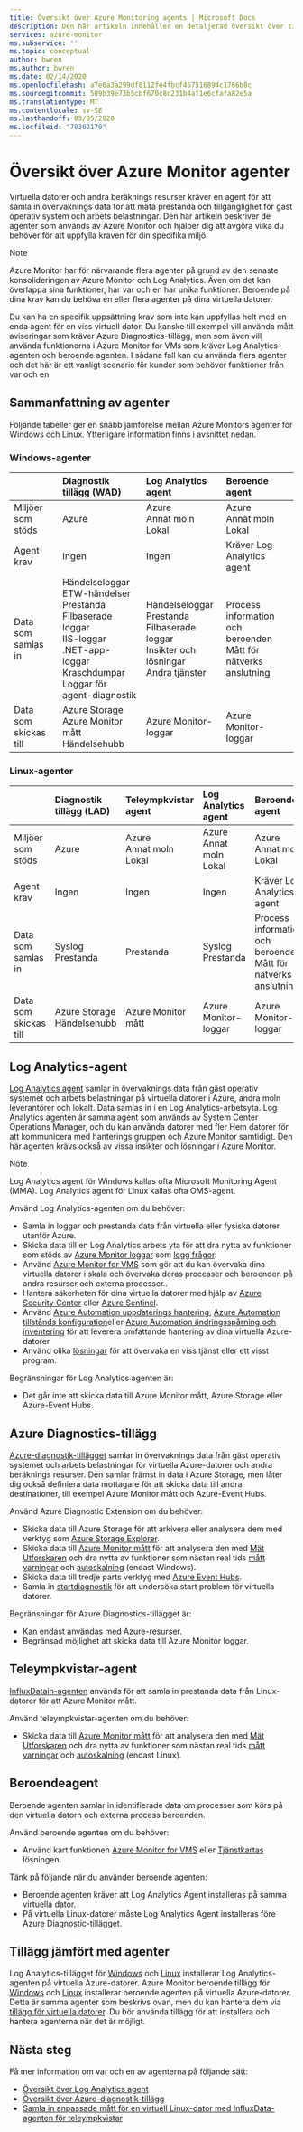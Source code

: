 ```yaml
---
title: Översikt över Azure Monitoring agents | Microsoft Docs
description: Den här artikeln innehåller en detaljerad översikt över tillgängliga Azure-agenter som stöder övervakning av virtuella datorer som finns i Azure eller hybrid miljö.
services: azure-monitor
ms.subservice: ''
ms.topic: conceptual
author: bwren
ms.author: bwren
ms.date: 02/14/2020
ms.openlocfilehash: a7e6a3a299df8112fe4fbcf457516894c1766b8c
ms.sourcegitcommit: 509b39e73b5cbf670c8d231b4af1e6cfafa82e5a
ms.translationtype: MT
ms.contentlocale: sv-SE
ms.lasthandoff: 03/05/2020
ms.locfileid: "78362170"
---
```

# <a name="overview-of-azure-monitor-agents"></a>Översikt över Azure Monitor agenter

Virtuella datorer och andra beräknings resurser kräver en agent för att samla in övervaknings data för att mäta prestanda och tillgänglighet för gäst operativ system och arbets belastningar. Den här artikeln beskriver de agenter som används av Azure Monitor och hjälper dig att avgöra vilka du behöver för att uppfylla kraven för din specifika miljö.

> [!NOTE]
> Azure Monitor har för närvarande flera agenter på grund av den senaste konsolideringen av Azure Monitor och Log Analytics. Även om det kan överlappa sina funktioner, har var och en har unika funktioner. Beroende på dina krav kan du behöva en eller flera agenter på dina virtuella datorer. 

Du kan ha en specifik uppsättning krav som inte kan uppfyllas helt med en enda agent för en viss virtuell dator. Du kanske till exempel vill använda mått aviseringar som kräver Azure Diagnostics-tillägg, men som även vill använda funktionerna i Azure Monitor for VMs som kräver Log Analytics-agenten och beroende agenten. I sådana fall kan du använda flera agenter och det här är ett vanligt scenario för kunder som behöver funktioner från var och en.

## <a name="summary-of-agents"></a>Sammanfattning av agenter

Följande tabeller ger en snabb jämförelse mellan Azure Monitors agenter för Windows och Linux. Ytterligare information finns i avsnittet nedan. 

### <a name="windows-agents"></a>Windows-agenter

| | Diagnostik<br>tillägg (WAD) | Log Analytics<br>agent | Beroende<br>agent |
|:---|:---|:---|:---|
| Miljöer som stöds | Azure | Azure<br>Annat moln<br>Lokal | Azure<br>Annat moln<br>Lokal | 
| Agent krav  | Ingen | Ingen | Kräver Log Analytics agent |
| Data som samlas in | Händelseloggar<br>ETW-händelser<br>Prestanda<br>Filbaserade loggar<br>IIS-loggar<br>.NET-app-loggar<br>Kraschdumpar<br>Loggar för agent-diagnostik | Händelseloggar<br>Prestanda<IIS logs><br>Filbaserade loggar<br>Insikter och lösningar<br>Andra tjänster | Process information och beroenden<br>Mått för nätverks anslutning |
| Data som skickas till | Azure Storage<br>Azure Monitor mått<br>Händelsehubb | Azure Monitor-loggar | Azure Monitor-loggar |


### <a name="linux-agents"></a>Linux-agenter

| | Diagnostik<br>tillägg (LAD) | Teleympkvistar<br>agent | Log Analytics<br>agent | Beroende<br>agent |
|:---|:---|:---|:---|:---|
| Miljöer som stöds | Azure | Azure<br>Annat moln<br>Lokal | Azure<br>Annat moln<br>Lokal | Azure<br>Annat moln<br>Lokal |
| Agent krav  | Ingen | Ingen | Ingen | Kräver Log Analytics agent |
| Data som samlas in | Syslog<br>Prestanda | Prestanda | Syslog<br>Prestanda| Process information och beroenden<br>Mått för nätverks anslutning |
| Data som skickas till | Azure Storage<br>Händelsehubb | Azure Monitor mått | Azure Monitor-loggar | Azure Monitor-loggar |

## <a name="log-analytics-agent"></a>Log Analytics-agent

[Log Analytics agent](log-analytics-agent.md) samlar in övervaknings data från gäst operativ systemet och arbets belastningar på virtuella datorer i Azure, andra moln leverantörer och lokalt. Data samlas in i en Log Analytics-arbetsyta. Log Analytics agenten är samma agent som används av System Center Operations Manager, och du kan använda datorer med fler Hem datorer för att kommunicera med hanterings gruppen och Azure Monitor samtidigt. Den här agenten krävs också av vissa insikter och lösningar i Azure Monitor.


> [!NOTE]
> Log Analytics agent för Windows kallas ofta Microsoft Monitoring Agent (MMA). Log Analytics agent för Linux kallas ofta OMS-agent.



Använd Log Analytics-agenten om du behöver:

* Samla in loggar och prestanda data från virtuella eller fysiska datorer utanför Azure. 
* Skicka data till en Log Analytics arbets yta för att dra nytta av funktioner som stöds av [Azure Monitor loggar](data-platform-logs.md#what-can-you-do-with-azure-monitor-logs) som [logg frågor](../log-query/log-query-overview.md).
* Använd [Azure Monitor for VMS](../insights/vminsights-overview.md) som gör att du kan övervaka dina virtuella datorer i skala och övervaka deras processer och beroenden på andra resurser och externa processer..  
* Hantera säkerheten för dina virtuella datorer med hjälp av [Azure Security Center](../../security-center/security-center-intro.md) eller [Azure Sentinel](../../sentinel/overview.md).
* Använd [Azure Automation uppdaterings hantering](../../automation/automation-update-management.md), [Azure Automation tillstånds konfiguration](../../automation/automation-dsc-overview.md)eller [Azure Automation ändringsspårning och inventering](../../automation/change-tracking.md) för att leverera omfattande hantering av dina virtuella Azure-datorer
* Använd olika [lösningar](../monitor-reference.md#insights-and-core-solutions) för att övervaka en viss tjänst eller ett visst program.

Begränsningar för Log Analytics agenten är:

- Det går inte att skicka data till Azure Monitor mått, Azure Storage eller Azure-Event Hubs.

## <a name="azure-diagnostics-extension"></a>Azure Diagnostics-tillägg

[Azure-diagnostik-tillägget](diagnostics-extension-overview.md) samlar in övervaknings data från gäst operativ systemet och arbets belastningar för virtuella Azure-datorer och andra beräknings resurser. Den samlar främst in data i Azure Storage, men låter dig också definiera data mottagare för att skicka data till andra destinationer, till exempel Azure Monitor mått och Azure-Event Hubs.

Använd Azure Diagnostic Extension om du behöver:

- Skicka data till Azure Storage för att arkivera eller analysera dem med verktyg som [Azure Storage Explorer](../../vs-azure-tools-storage-manage-with-storage-explorer.md).
- Skicka data till [Azure Monitor mått](data-platform-metrics.md) för att analysera den med [Mät Utforskaren](metrics-getting-started.md) och dra nytta av funktioner som nästan real tids [mått varningar](../../azure-monitor/platform/alerts-metric-overview.md) och [autoskalning](autoscale-overview.md) (endast Windows).
- Skicka data till tredje parts verktyg med [Azure Event Hubs](diagnostics-extension-stream-event-hubs.md).
- Samla in [startdiagnostik](../../virtual-machines/troubleshooting/boot-diagnostics.md) för att undersöka start problem för virtuella datorer.

Begränsningar för Azure Diagnostics-tillägget är:

- Kan endast användas med Azure-resurser.
- Begränsad möjlighet att skicka data till Azure Monitor loggar.

## <a name="telegraf-agent"></a>Teleympkvistar-agent

[InfluxDatain-agenten](collect-custom-metrics-linux-telegraf.md) används för att samla in prestanda data från Linux-datorer för att Azure Monitor mått.

Använd teleympkvistar-agenten om du behöver:

* Skicka data till [Azure Monitor mått](data-platform-metrics.md) för att analysera den med [Mät Utforskaren](metrics-getting-started.md) och dra nytta av funktioner som nästan real tids [mått varningar](../../azure-monitor/platform/alerts-metric-overview.md) och [autoskalning](autoscale-overview.md) (endast Linux). 



## <a name="dependency-agent"></a>Beroendeagent

Beroende agenten samlar in identifierade data om processer som körs på den virtuella datorn och externa process beroenden. 

Använd beroende agenten om du behöver:

* Använd kart funktionen [Azure Monitor for VMS](../insights/vminsights-overview.md) eller [Tjänstkartas](../insights/service-map.md) lösningen.

Tänk på följande när du använder beroende agenten:

- Beroende agenten kräver att Log Analytics Agent installeras på samma virtuella dator.
- På virtuella Linux-datorer måste Log Analytics Agent installeras före Azure Diagnostic-tillägget.

## <a name="extensions-compared-to-agents"></a>Tillägg jämfört med agenter

Log Analytics-tillägget för [Windows](../../virtual-machines/extensions/oms-windows.md) och [Linux](../../virtual-machines/extensions/oms-linux.md) installerar Log Analytics-agenten på virtuella Azure-datorer. Azure Monitor beroende tillägg för [Windows](../../virtual-machines/extensions/agent-dependency-windows.md) och [Linux](../../virtual-machines/extensions/agent-dependency-linux.md) installerar beroende agenten på virtuella Azure-datorer. Detta är samma agenter som beskrivs ovan, men du kan hantera dem via [tillägg för virtuella datorer](../../virtual-machines/extensions/overview.md). Du bör använda tillägg för att installera och hantera agenterna när det är möjligt.


## <a name="next-steps"></a>Nästa steg

Få mer information om var och en av agenterna på följande sätt:

- [Översikt över Log Analytics agent](log-analytics-agent.md)
- [Översikt över Azure-diagnostik-tillägg](diagnostics-extension-overview.md)
- [Samla in anpassade mått för en virtuell Linux-dator med InfluxData-agenten för teleympkvistar](collect-custom-metrics-linux-telegraf.md)
